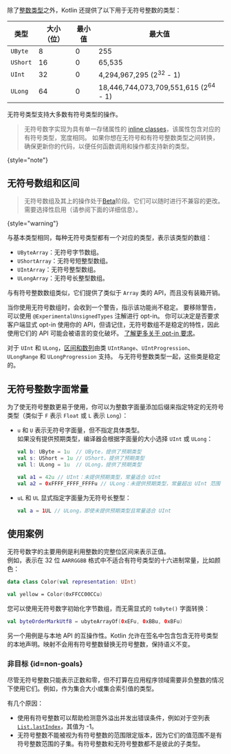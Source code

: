 [//]: # (title: 无符号整数类型（Unsigned integer types）)

除了[整数类型](numbers.md#整数类型)之外，Kotlin 还提供了以下用于无符号整数的类型：

| 类型       | 大小（位） | 最小值 | 最大值                                             |
|----------|-------|-----|-------------------------------------------------|
| `UByte`  | 8     | 0   | 255                                             |
| `UShort` | 16    | 0   | 65,535                                          |
| `UInt`   | 32    | 0   | 4,294,967,295 (2<sup>32</sup> - 1)              |
| `ULong`  | 64    | 0   | 18,446,744,073,709,551,615 (2<sup>64</sup> - 1) |

无符号类型支持大多数有符号类型的操作。

> 无符号数字实现为具有单一存储属性的 [inline classes](inline-classes.md)，该属性包含对应的有符号类型，宽度相同。
> 如果你想在无符号和有符号整数类型之间转换，确保更新你的代码，以便任何函数调用和操作都支持新的类型。
>
{style="note"}

## 无符号数组和区间

> 无符号数组及其上的操作处于[Beta](components-stability.md)阶段。它们可以随时进行不兼容的更改。
> 需要选择性启用（请参阅下面的详细信息）。
>
{style="warning"}

与基本类型相同，每种无符号类型都有一个对应的类型，表示该类型的数组：

* `UByteArray`：无符号字节数组。
* `UShortArray`：无符号短整型数组。
* `UIntArray`：无符号整型数组。
* `ULongArray`：无符号长整型数组。

与有符号整数数组类似，它们提供了类似于 `Array` 类的 API，而且没有装箱开销。

当你使用无符号数组时，会收到一个警告，指示该功能尚不稳定。
要移除警告，可以使用 `@ExperimentalUnsignedTypes` 注解进行 opt-in。
你可以决定是否要求客户端显式 opt-in 使用你的 API，但请记住，无符号数组不是稳定的特性，因此使用它们的 API 可能会被语言的变化破坏。
[了解更多关于 opt-in 要求](opt-in-requirements.md)。

对于 `UInt` 和 `ULong`，[区间和数列](ranges.md)由类 `UIntRange`、`UIntProgression`、`ULongRange` 和 `ULongProgression` 支持。
与无符号整数类型一起，这些类是稳定的。

## 无符号整数字面常量

为了使无符号整数更易于使用，你可以为整数字面量添加后缀来指定特定的无符号类型（类似于 `F` 表示 `Float` 或 `L` 表示 `Long`）：

* `u` 和 `U` 表示无符号字面量，但不指定具体类型。  
  如果没有提供预期类型，编译器会根据字面量的大小选择 `UInt` 或 `ULong`：

    ```kotlin
    val b: UByte = 1u  // UByte，提供了预期类型  
    val s: UShort = 1u // UShort，提供了预期类型  
    val l: ULong = 1u  // ULong，提供了预期类型  
  
    val a1 = 42u // UInt：未提供预期类型，常量适合 UInt  
    val a2 = 0xFFFF_FFFF_FFFFu // ULong：未提供预期类型，常量超出 UInt 范围  
    ```  

* `uL` 和 `UL` 显式指定字面量为无符号长整型：

    ```kotlin
    val a = 1UL // ULong，即使未提供预期类型且常量适合 UInt  
    ```

## 使用案例

无符号数字的主要用例是利用整数的完整位区间来表示正值。  
例如，表示在 32 位 `AARRGGBB` 格式中不适合有符号类型的十六进制常量，比如颜色：

```kotlin
data class Color(val representation: UInt)

val yellow = Color(0xFFCC00CCu)
```

您可以使用无符号数字初始化字节数组，而无需显式的 `toByte()` 字面转换：

```kotlin
val byteOrderMarkUtf8 = ubyteArrayOf(0xEFu, 0xBBu, 0xBFu)
```

另一个用例是与本地 API 的互操作性。Kotlin 允许在签名中包含包含无符号类型的本地声明。映射不会用有符号整数替换无符号整数，保持语义不变。

### 非目标 {id=non-goals}

尽管无符号整数只能表示正数和零，但不打算在应用程序领域需要非负整数的情况下使用它们。例如，作为集合大小或集合索引值的类型。

有几个原因：

* 使用有符号整数可以帮助检测意外溢出并发出错误条件，例如对于空列表 [`List.lastIndex`](https://kotlinlang.org/api/latest/jvm/stdlib/kotlin.collections/last-index.html)，其值为 -1。
* 无符号整数不能被视为有符号整数的范围限定版本，因为它们的值范围不是有符号整数范围的子集。有符号整数和无符号整数都不是彼此的子类型。